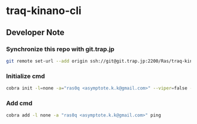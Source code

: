 # traq-kinano-cli

## Developer Note

### Synchronize this repo with git.trap.jp

```sh
git remote set-url --add origin ssh://git@git.trap.jp:2200/Ras/traq-kinano-cli.git
```

### Initialize cmd

```sh
cobra init -l=none -a="ras0q <asymptote.k.k@gmail.com>" --viper=false --pkg-name=github.com/ras0q/traq-kinano-cli
```

### Add cmd

```sh
cobra add -l none -a "ras0q <asymptote.k.k@gmail.com>" ping
```
